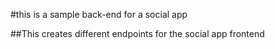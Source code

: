 #this is a sample back-end for a social app

##This creates different endpoints for the social app frontend
